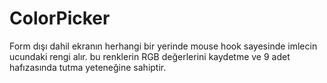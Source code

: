 # ColorPicker

Form dışı dahil ekranın herhangi bir yerinde mouse hook sayesinde imlecin ucundaki rengi alır. 
bu renklerin RGB değerlerini kaydetme ve 9 adet hafızasında tutma yeteneğine sahiptir.
